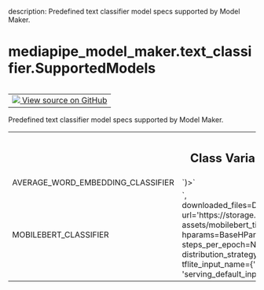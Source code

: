 description: Predefined text classifier model specs supported by Model Maker.

<div itemscope itemtype="http://developers.google.com/ReferenceObject">
<meta itemprop="name" content="mediapipe_model_maker.text_classifier.SupportedModels" />
<meta itemprop="path" content="Stable" />
<meta itemprop="property" content="AVERAGE_WORD_EMBEDDING_CLASSIFIER"/>
<meta itemprop="property" content="MOBILEBERT_CLASSIFIER"/>
</div>

# mediapipe_model_maker.text_classifier.SupportedModels

<!-- Insert buttons and diff -->

<table class="tfo-notebook-buttons tfo-api nocontent" align="left">
<td>
  <a target="_blank" href="https://github.com/google/mediapipe/tree/master/mediapipe/model_maker/python/text/text_classifier/model_spec.py#L71-L75">
    <img src="https://www.tensorflow.org/images/GitHub-Mark-32px.png" />
    View source on GitHub
  </a>
</td>
</table>



Predefined text classifier model specs supported by Model Maker.

<!-- Placeholder for "Used in" -->




<!-- Tabular view -->
 <table class="responsive fixed orange">
<colgroup><col width="214px"><col></colgroup>
<tr><th colspan="2"><h2 class="add-link">Class Variables</h2></th></tr>

<tr>
<td>
AVERAGE_WORD_EMBEDDING_CLASSIFIER<a id="AVERAGE_WORD_EMBEDDING_CLASSIFIER"></a>
</td>
<td>
`<SupportedModels.AVERAGE_WORD_EMBEDDING_CLASSIFIER: functools.partial(<class 'mediapipe_model_maker.python.text.text_classifier.model_spec.AverageWordEmbeddingClassifierSpec'>)>`
</td>
</tr><tr>
<td>
MOBILEBERT_CLASSIFIER<a id="MOBILEBERT_CLASSIFIER"></a>
</td>
<td>
`<SupportedModels.MOBILEBERT_CLASSIFIER: functools.partial(<class 'mediapipe_model_maker.python.text.core.bert_model_spec.BertModelSpec'>, downloaded_files=DownloadedFiles(path='text_classifier/mobilebert_tiny', url='https://storage.googleapis.com/mediapipe-assets/mobilebert_tiny.tar.gz', is_folder=True), hparams=BaseHParams(learning_rate=3e-05, batch_size=48, epochs=3, steps_per_epoch=None, shuffle=False, export_dir='/tmp/tmphtnrd3xu', distribution_strategy='off', num_gpus=-1, tpu=''), name='MobileBert', tflite_input_name={'ids': 'serving_default_input_1:0', 'mask': 'serving_default_input_3:0', 'segment_ids': 'serving_default_input_2:0'})>`
</td>
</tr>
</table>

